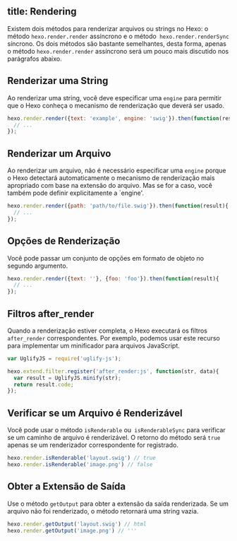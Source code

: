 title: Rendering
---
Existem dois métodos para renderizar arquivos ou strings no Hexo: o método `hexo.render.render` assíncrono e o método` hexo.render.renderSync` síncrono. Os dois métodos são bastante semelhantes, desta forma, apenas o método `hexo.render.render` assíncrono será um pouco mais discutido nos parágrafos abaixo.

## Renderizar uma String

Ao renderizar uma string, você deve especificar uma `engine` para permitir que o Hexo conheça o mecanismo de renderização que deverá ser  usado.

``` js
hexo.render.render({text: 'example', engine: 'swig'}).then(function(result){
  // ...
});
```

## Renderizar um Arquivo

Ao renderizar um arquivo, não é necessário especificar uma `engine` porque o Hexo detectará automaticamente o mecanismo de renderização mais apropriado com base na extensão do arquivo. Mas se for a caso, você também pode definir explicitamente a `engine'.

``` js
hexo.render.render({path: 'path/to/file.swig'}).then(function(result){
  // ...
});
```

## Opções de Renderização

Você pode passar um conjunto de opções em formato de objeto no segundo argumento.

``` js
hexo.render.render({text: ''}, {foo: 'foo'}).then(function(result){
  // ...
});
```

## Filtros after_render

Quando a renderização estiver completa, o Hexo executará os filtros `after_render` correspondentes. Por exemplo, podemos usar este recurso para implementar um minificador para arquivos JavaScript.

``` js
var UglifyJS = require('uglify-js');

hexo.extend.filter.register('after_render:js', function(str, data){
  var result = UglifyJS.minify(str);
  return result.code;
});
```

## Verificar se um Arquivo é Renderizável

Você pode usar o método `isRenderable` ou` isRenderableSync` para verificar se um caminho de arquivo é renderizável. O retorno do método será `true` apenas se um renderizador correspondente for registrado.

``` js
hexo.render.isRenderable('layout.swig') // true
hexo.render.isRenderable('image.png') // false
```

## Obter a Extensão de Saída

Use o método `getOutput` para obter a extensão da saída renderizada. Se um arquivo não foi renderizado, o método retornará uma string vazia.

``` js
hexo.render.getOutput('layout.swig') // html
hexo.render.getOutput('image.png') // '''
```
